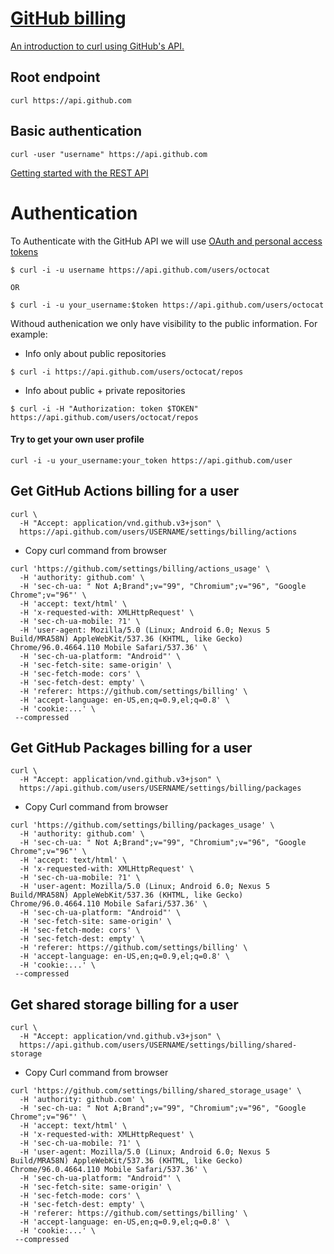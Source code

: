 # [GitHub billing](https://docs.github.com/en/rest/reference/billing)

[An introduction to curl using GitHub's API.](https://gist.github.com/joyrexus/85bf6b02979d8a7b0308)


## Root endpoint

```
curl https://api.github.com

```

## Basic authentication

```
curl -user "username" https://api.github.com

```

[Getting started with the REST API](https://docs.github.com/en/rest/guides/getting-started-with-the-rest-api)

# Authentication

To Authenticate with the GitHub API we will use [OAuth and personal access tokens](https://docs.github.com/en/rest/overview/other-authentication-methods#via-oauth-and-personal-access-tokens)

```
$ curl -i -u username https://api.github.com/users/octocat

OR

$ curl -i -u your_username:$token https://api.github.com/users/octocat

```

Withoud authenication we only have visibility to the public information. For example:

* Info only about public repositories

```
$ curl -i https://api.github.com/users/octocat/repos
```


* Info about public + private repositories

```
$ curl -i -H "Authorization: token $TOKEN"  https://api.github.com/users/octocat/repos

```
#### Try to get your own user profile

```
curl -i -u your_username:your_token https://api.github.com/user
```

## Get GitHub Actions billing for a user

```
curl \
  -H "Accept: application/vnd.github.v3+json" \
  https://api.github.com/users/USERNAME/settings/billing/actions
```

* Copy curl command from browser

```
curl 'https://github.com/settings/billing/actions_usage' \
  -H 'authority: github.com' \
  -H 'sec-ch-ua: " Not A;Brand";v="99", "Chromium";v="96", "Google Chrome";v="96"' \
  -H 'accept: text/html' \
  -H 'x-requested-with: XMLHttpRequest' \
  -H 'sec-ch-ua-mobile: ?1' \
  -H 'user-agent: Mozilla/5.0 (Linux; Android 6.0; Nexus 5 Build/MRA58N) AppleWebKit/537.36 (KHTML, like Gecko) Chrome/96.0.4664.110 Mobile Safari/537.36' \
  -H 'sec-ch-ua-platform: "Android"' \
  -H 'sec-fetch-site: same-origin' \
  -H 'sec-fetch-mode: cors' \
  -H 'sec-fetch-dest: empty' \
  -H 'referer: https://github.com/settings/billing' \
  -H 'accept-language: en-US,en;q=0.9,el;q=0.8' \
  -H 'cookie:...' \ 
 --compressed

```

##  Get GitHub Packages billing for a user

```
curl \
  -H "Accept: application/vnd.github.v3+json" \
  https://api.github.com/users/USERNAME/settings/billing/packages
```

* Copy Curl command from browser 

```
curl 'https://github.com/settings/billing/packages_usage' \
  -H 'authority: github.com' \
  -H 'sec-ch-ua: " Not A;Brand";v="99", "Chromium";v="96", "Google Chrome";v="96"' \
  -H 'accept: text/html' \
  -H 'x-requested-with: XMLHttpRequest' \
  -H 'sec-ch-ua-mobile: ?1' \
  -H 'user-agent: Mozilla/5.0 (Linux; Android 6.0; Nexus 5 Build/MRA58N) AppleWebKit/537.36 (KHTML, like Gecko) Chrome/96.0.4664.110 Mobile Safari/537.36' \
  -H 'sec-ch-ua-platform: "Android"' \
  -H 'sec-fetch-site: same-origin' \
  -H 'sec-fetch-mode: cors' \
  -H 'sec-fetch-dest: empty' \
  -H 'referer: https://github.com/settings/billing' \
  -H 'accept-language: en-US,en;q=0.9,el;q=0.8' \
  -H 'cookie:...' \
 --compressed

```
## Get shared storage billing for a user

```
curl \
  -H "Accept: application/vnd.github.v3+json" \
  https://api.github.com/users/USERNAME/settings/billing/shared-storage
```

* Copy Curl command from browser 

```
curl 'https://github.com/settings/billing/shared_storage_usage' \
  -H 'authority: github.com' \
  -H 'sec-ch-ua: " Not A;Brand";v="99", "Chromium";v="96", "Google Chrome";v="96"' \
  -H 'accept: text/html' \
  -H 'x-requested-with: XMLHttpRequest' \
  -H 'sec-ch-ua-mobile: ?1' \
  -H 'user-agent: Mozilla/5.0 (Linux; Android 6.0; Nexus 5 Build/MRA58N) AppleWebKit/537.36 (KHTML, like Gecko) Chrome/96.0.4664.110 Mobile Safari/537.36' \
  -H 'sec-ch-ua-platform: "Android"' \
  -H 'sec-fetch-site: same-origin' \
  -H 'sec-fetch-mode: cors' \
  -H 'sec-fetch-dest: empty' \
  -H 'referer: https://github.com/settings/billing' \
  -H 'accept-language: en-US,en;q=0.9,el;q=0.8' \
  -H 'cookie:...' \
 --compressed
```


